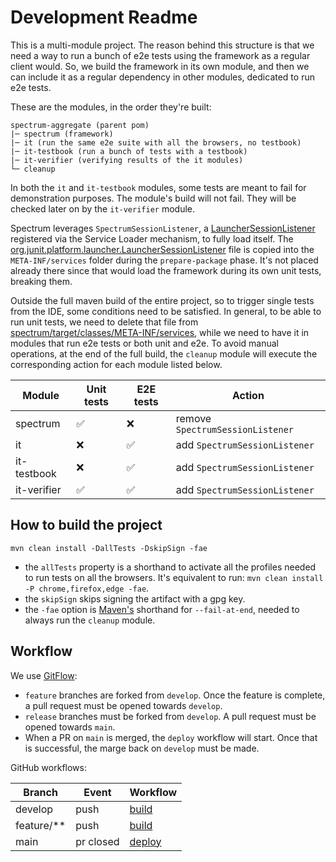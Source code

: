 # Development Readme

This is a multi-module project. The reason behind this structure is that we need a way to run a bunch of e2e tests using the framework as a regular
client would. So, we build the framework in its own module, and then we can include it as a regular dependency in other modules, dedicated to run e2e tests.

These are the modules, in the order they're built:

```
spectrum-aggregate (parent pom)
|─ spectrum (framework)
|─ it (run the same e2e suite with all the browsers, no testbook)
|─ it-testbook (run a bunch of tests with a testbook)
|─ it-verifier (verifying results of the it modules)
└─ cleanup
```

In both the `it` and `it-testbook` modules, some tests are meant to fail for demonstration purposes. The module's build will not fail.
They will be checked later on by the `it-verifier` module.

Spectrum leverages `SpectrumSessionListener`, a [LauncherSessionListener](https://junit.org/junit5/docs/current/user-guide/#launcher-api-launcher-session-listeners-custom)
registered via the Service Loader mechanism, to fully load itself.
The [org.junit.platform.launcher.LauncherSessionListener](spectrum/src/main/resources/org.junit.platform.launcher.LauncherSessionListener)
file is copied into the `META-INF/services` folder during the `prepare-package` phase.
It's not placed already there since that would load the framework during its own unit tests, breaking them.

Outside the full maven build of the entire project, so to trigger single tests from the IDE, some conditions need to be satisfied.
In general, to be able to run unit tests, we need to delete that file from [spectrum/target/classes/META-INF/services](spectrum/target/classes/META-INF/services),
while we need to have it in modules that run e2e tests or both unit and e2e.
To avoid manual operations, at the end of the full build, the `cleanup` module will execute the corresponding action for each module listed below.

| Module      | Unit tests | E2E tests | Action                           |
|-------------|------------|-----------|----------------------------------|
| spectrum    | ✅          | ❌         | remove `SpectrumSessionListener` |
| it          | ❌          | ✅         | add `SpectrumSessionListener`    |
| it-testbook | ❌          | ✅         | add `SpectrumSessionListener`    |
| it-verifier | ✅          | ✅         | add `SpectrumSessionListener`    |

## How to build the project

`mvn clean install -DallTests -DskipSign -fae`

* the `allTests` property is a shorthand to activate all the profiles needed to run tests on all the browsers. It's equivalent to
  run: `mvn clean install -P chrome,firefox,edge -fae`.
* the `skipSign` skips signing the artifact with a gpg key.
* the `-fae` option is [Maven's](https://maven.apache.org/ref/3.6.3/maven-embedder/cli.html) shorthand for `--fail-at-end`, needed to always run the `cleanup` module.

## Workflow

We use [GitFlow](http://datasift.github.io/gitflow/IntroducingGitFlow.html):

* `feature` branches are forked from `develop`. Once the feature is complete, a pull request must be opened towards `develop`.
* `release` branches must be forked from `develop`. A pull request must be opened towards `main`.
* When a PR on `main` is merged, the `deploy` workflow will start. Once that is successful, the marge back on `develop` must be made.

GitHub workflows:

| Branch     | Event     | Workflow                               |
|------------|-----------|----------------------------------------|
| develop    | push      | [build](.github/workflows/build.yml)   |
| feature/** | push      | [build](.github/workflows/build.yml)   |
| main       | pr closed | [deploy](.github/workflows/deploy.yml) |
